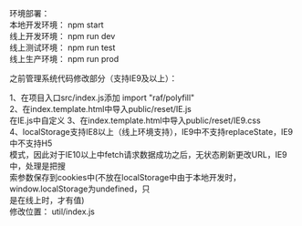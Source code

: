 环境部署： <br>
本地开发环境： npm start <br>
线上开发环境： npm run dev <br>
线上测试环境： npm run test <br>
线上生产环境： npm run prod <br>

之前管理系统代码修改部分（支持IE9及以上）： <br>

 1、在项目入口src/index.js添加 import "raf/polyfill" <br>
 2、在index.template.html中导入public/reset/IE.js <br>
 	在IE.js中自定义
 3、在index.template.html中导入public/reset/IE9.css <br>
 4、localStorage支持IE8以上（线上环境支持），IE9中不支持replaceState，IE9中不支持H5<br>模式，因此对于IE10以上中fetch请求数据成功之后，无状态刷新更改URL，IE9中，处理是把搜<br>索参数保存到cookies中(不放在localStorage中由于本地开发时，window.localStorage为undefined，只<br>是在线上时，才有值)<br>
 修改位置： util/index.js 